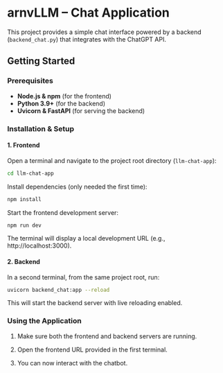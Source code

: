 # arnvLLM – Chat Application  

This project provides a simple chat interface powered by a backend (`backend_chat.py`) that integrates with the ChatGPT API.  

## Getting Started  

### Prerequisites  
- **Node.js & npm** (for the frontend)  
- **Python 3.9+** (for the backend)  
- **Uvicorn & FastAPI** (for serving the backend)  

### Installation & Setup  

#### 1. Frontend  
Open a terminal and navigate to the project root directory (`llm-chat-app`):  

```bash
cd llm-chat-app
```

Install dependencies (only needed the first time):

```bash
npm install
```
Start the frontend development server:
```bash
npm run dev
```
The terminal will display a local development URL (e.g., http://localhost:3000).



#### 2. Backend
In a second terminal, from the same project root, run:

```bash
uvicorn backend_chat:app --reload
```
This will start the backend server with live reloading enabled.

###  Using the Application

1. Make sure both the frontend and backend servers are running.

2. Open the frontend URL provided in the first terminal.

3. You can now interact with the chatbot.
